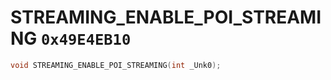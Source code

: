 # STREAMING_ENABLE_POI_STREAMING `0x49E4EB10`

```cpp
void STREAMING_ENABLE_POI_STREAMING(int _Unk0);
```